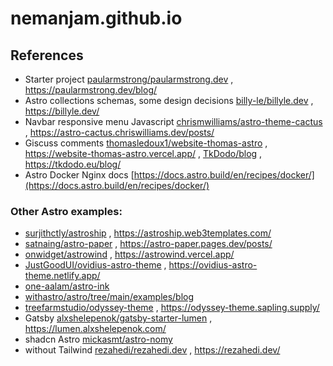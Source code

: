# nemanjam.github.io

## References

- Starter project [paularmstrong/paularmstrong.dev](https://github.com/paularmstrong/paularmstrong.dev) , https://paularmstrong.dev/blog/
- Astro collections schemas, some design decisions [billy-le/billyle.dev](https://github.com/billy-le/billyle.dev) , https://billyle.dev/
- Navbar responsive menu Javascript [chrismwilliams/astro-theme-cactus](https://github.com/chrismwilliams/astro-theme-cactus) , https://astro-cactus.chriswilliams.dev/posts/
- Giscuss comments [thomasledoux1/website-thomas-astro](https://github.com/thomasledoux1/website-thomas-astro) , https://website-thomas-astro.vercel.app/ , [TkDodo/blog](https://github.com/TkDodo/blog) , https://tkdodo.eu/blog/
- Astro Docker Nginx docs [https://docs.astro.build/en/recipes/docker/](https://docs.astro.build/en/recipes/docker/)

### Other Astro examples:

- [surjithctly/astroship](https://github.com/surjithctly/astroship) , https://astroship.web3templates.com/
- [satnaing/astro-paper](https://github.com/satnaing/astro-paper) , https://astro-paper.pages.dev/posts/
- [onwidget/astrowind](https://github.com/onwidget/astrowind) , https://astrowind.vercel.app/
- [JustGoodUI/ovidius-astro-theme](https://github.com/JustGoodUI/ovidius-astro-theme) , https://ovidius-astro-theme.netlify.app/
- [one-aalam/astro-ink](https://github.com/one-aalam/astro-ink)
- [withastro/astro/tree/main/examples/blog](https://github.com/withastro/astro/tree/main/examples/blog)
- [treefarmstudio/odyssey-theme](https://github.com/treefarmstudio/odyssey-theme) , https://odyssey-theme.sapling.supply/
- Gatsby [alxshelepenok/gatsby-starter-lumen](https://github.com/alxshelepenok/gatsby-starter-lumen) , https://lumen.alxshelepenok.com/
- shadcn Astro [mickasmt/astro-nomy](https://github.com/mickasmt/astro-nomy)
- without Tailwind [rezahedi/rezahedi.dev](https://github.com/rezahedi/rezahedi.dev) , https://rezahedi.dev/
